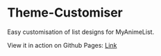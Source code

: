 # Theme-Customiser
Easy customisation of list designs for MyAnimeList.

View it in action on Github Pages: [Link](https://valeriolyndon.github.io/Theme-Customiser/?theme=clarity)
